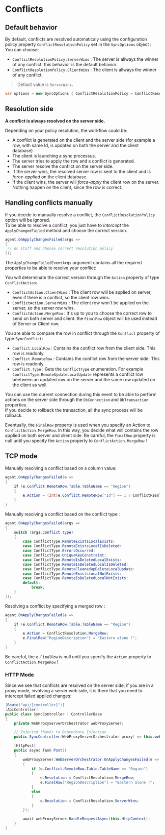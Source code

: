 # Conflicts

## Default behavior

By default, conflicts are resolved automaticaly using the configuration policy property `ConflictResolutionPolicy` set in the `SyncOptions` object :  
You can choose: 
* `ConflictResolutionPolicy.ServerWins` : The server is allways the winner of any conflict. this behavior is the default behavior.
* `ConflictResolutionPolicy.ClientWins` : The client is allways the winner of any conflict.

> Default value is `ServerWins`.

``` cs
var options = new SyncOptions { ConflictResolutionPolicy = ConflictResolutionPolicy.ClientWins };
``` 

## Resolution side

**A conflict is always resolved on the server side.**

Depending on your policy resolution, the workflow could be:
* A conflict is generated on the client and the server side (for example a row, with same Id, is updated on both the server and the client database)
* The client is launching a sync processus.
* The server tries to apply the row and a conflict is generated.
* The server resolve the conflict on the server side.
* If the server wins, the resolved server row is sent to the client and is *force-applied* on the client database.
* If the client wins, the server will *force-apply* the client row on the server. Nothing happen on the client, since the row is correct.


## Handling conflicts manually

If you decide to manually resolve a conflict, the `ConflictResolutionPolicy` option will be ignored.  
To be able to resolve a conflict, you just have to *Intercept*  the `ApplyChangedFailed` method and choose the correct version.  

``` cs
agent.OnApplyChangesFailed(args =>
{
 // do stuff and choose correct resolution policy
});

```

The `ApplyChangeFailedEventArgs` argument contains all the required properties to be able to resolve your conflict:

You will determinate the correct version through the `Action` property of type `ConflictAction`:
* `ConflictAction.ClientWins` : The client row will be applied on server, even if there is a conflict, so the client row wins.
* `ConflictAction.ServerWins` : The client row won't be applied on the server, so the server row wins.
* `ConflictAction.MergeRow`   : It's up to you to choose the correct row to send on both server and client. the `FinalRow` object will be used instead of Server or Client row.

You are able to compare the row in conflict through the `Conflict` property of type `SyncConflict`:
* `Conflict.LocalRow`   : Contains the conflict row from the client side. This row is readonly.
* `Conflict.RemoteRow`  : Contains the conflict row from the server side. This row is readonly.
* `Conflict.Type`       : Gets the `ConflictType` enumeration. For example `ConflictType.RemoteUpdateLocalUpdate` represents a conflict row beetween an updated row on the server and the same row updated on the client as well.

You can use the current connection during this event to be able to perform actions on the server side through the `DbConnection` and `DbTransaction` properties.  
If you decide to rollback the transaction, all the sync process will be rollback. 

Eventually, the `FinalRow` property is used when you specify an Action to `ConflictAction.MergeRow`. In this way, you decide what will contains the row applied on both server and client side. Be careful, the `FinalRow` property is null until you specify the `Action` property to `ConflictAction.MergeRow` !

## TCP mode

Manually resolving a conflict based on a column value:

``` cs
agent.OnApplyChangesFailed(e =>
{
    if (e.Conflict.RemoteRow.Table.TableName == "Region")
    {
        e.Action = (int)e.Conflict.RemoteRow["Id"] == 1 ? ConflictResolution.ClientWins : ConflictResolution.ServerWins;
    }
}
```

Manually resolving a conflict based on the conflict type :

``` cs
agent.OnApplyChangesFailed(args =>
{
    switch (args.Conflict.Type)
    {
        case ConflictType.RemoteExistsLocalExists:
        case ConflictType.RemoteExistsLocalIsDeleted:
        case ConflictType.ErrorsOccurred:
        case ConflictType.UniqueKeyConstraint:
        case ConflictType.RemoteIsDeletedLocalExists:
        case ConflictType.RemoteIsDeletedLocalIsDeleted:
        case ConflictType.RemoteCleanedupDeleteLocalUpdate:
        case ConflictType.RemoteExistsLocalNotExists:
        case ConflictType.RemoteIsDeletedLocalNotExists:
        default:
            break;
    }
});

```

Resolving a conflict by specifying a merged row :

``` cs
agent.OnApplyChangesFailed(e =>
{
    if (e.Conflict.RemoteRow.Table.TableName == "Region")
    {
        e.Action = ConflictResolution.MergeRow;
        e.FinalRow["RegionDescription"] = "Eastern alone !";
    }
}
```
Be careful, the `e.FinalRow` is null until you specify the `Action` property to `ConflictAction.MergeRow` !

### HTTP Mode

Since we see that conflicts are resolved on the server side, if you are in a proxy mode, involving a server web side, it is there that you need to intercept failed applied changes:

``` csharp
[Route("api/[controller]")]
[ApiController]
public class SyncController : ControllerBase
{
    private WebProxyServerOrchestrator webProxyServer;

    // Injected thanks to Dependency Injection
    public SyncController(WebProxyServerOrchestrator proxy) => this.webProxyServer = proxy;

    [HttpPost]
    public async Task Post()
    {
        webProxyServer.WebServerOrchestrator.OnApplyChangesFailed(e =>
        {
            if (e.Conflict.RemoteRow.Table.TableName == "Region")
            {
                e.Resolution = ConflictResolution.MergeRow;
                e.FinalRow["RegionDescription"] = "Eastern alone !";
            }
            else
            {
                e.Resolution = ConflictResolution.ServerWins;
            }
        });

        await webProxyServer.HandleRequestAsync(this.HttpContext);
    }
}
```